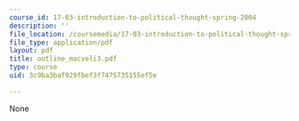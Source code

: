 ```yaml
---
course_id: 17-03-introduction-to-political-thought-spring-2004
description: ''
file_location: /coursemedia/17-03-introduction-to-political-thought-spring-2004/3c9ba3baf929fbef3f7475735155ef5e_outline_macveli3.pdf
file_type: application/pdf
layout: pdf
title: outline_macveli3.pdf
type: course
uid: 3c9ba3baf929fbef3f7475735155ef5e

---
```

None